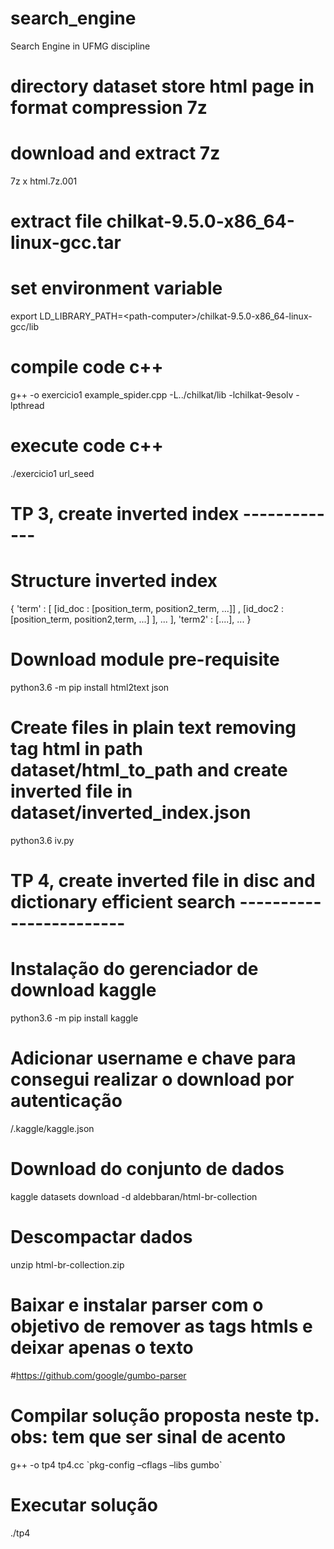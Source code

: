 # search_engine
Search Engine in UFMG discipline 

# directory dataset store html page in format compression 7z
# download and extract 7z
7z x html.7z.001

# extract file chilkat-9.5.0-x86_64-linux-gcc.tar 
# set environment variable
export LD_LIBRARY_PATH=\<path-computer\>/chilkat-9.5.0-x86_64-linux-gcc/lib

# compile code c++
g++ -o exercicio1 example_spider.cpp -L../chilkat/lib -lchilkat-9esolv -lpthread

# execute code c++
./exercicio1 url_seed

# TP 3, create inverted index -------------

# Structure inverted index
{ 'term' : [ [id_doc : [position_term, position2_term, ...]] , [id_doc2 : [position_term, position2,term, ...] ], ...  ], 
   'term2' : [....],
    ...
}

# Download module pre-requisite
python3.6 -m pip install html2text json

# Create files in plain text removing tag html in path dataset/html_to_path and create inverted file in dataset/inverted_index.json
python3.6 iv.py


# TP 4, create inverted file in disc and dictionary efficient search ------------------------

# Instalação do gerenciador de download kaggle
python3.6 -m pip install kaggle

# Adicionar username e chave para consegui realizar o download por autenticação
/.kaggle/kaggle.json

# Download do conjunto de dados
kaggle datasets download -d aldebbaran/html-br-collection

# Descompactar dados
unzip html-br-collection.zip

# Baixar e instalar parser com o objetivo de remover as tags htmls e deixar apenas o texto
#https://github.com/google/gumbo-parser

# Compilar solução proposta neste tp. obs: tem que ser sinal de acento
g++ -o tp4 tp4.cc \`pkg-config –cflags –libs gumbo\`

# Executar solução
./tp4
